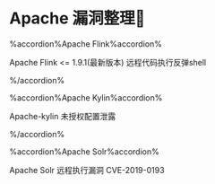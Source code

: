 # Apache 漏洞整理👻

%accordion%Apache Flink%accordion%

Apache Flink <= 1.9.1(最新版本) 远程代码执行反弹shell

%/accordion%

%accordion%Apache Kylin%accordion%

Apache-kylin 未授权配置泄露

%/accordion%

%accordion%Apache Solr%accordion%

Apache Solr 远程执行漏洞 CVE-2019-0193